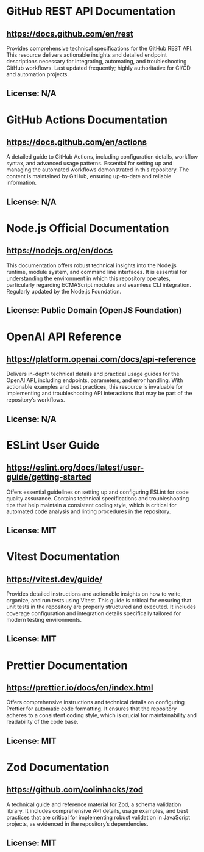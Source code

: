 # GitHub REST API Documentation
## https://docs.github.com/en/rest
Provides comprehensive technical specifications for the GitHub REST API. This resource delivers actionable insights and detailed endpoint descriptions necessary for integrating, automating, and troubleshooting GitHub workflows. Last updated frequently; highly authoritative for CI/CD and automation projects.
## License: N/A

# GitHub Actions Documentation
## https://docs.github.com/en/actions
A detailed guide to GitHub Actions, including configuration details, workflow syntax, and advanced usage patterns. Essential for setting up and managing the automated workflows demonstrated in this repository. The content is maintained by GitHub, ensuring up-to-date and reliable information.
## License: N/A

# Node.js Official Documentation
## https://nodejs.org/en/docs
This documentation offers robust technical insights into the Node.js runtime, module system, and command line interfaces. It is essential for understanding the environment in which this repository operates, particularly regarding ECMAScript modules and seamless CLI integration. Regularly updated by the Node.js Foundation.
## License: Public Domain (OpenJS Foundation)

# OpenAI API Reference
## https://platform.openai.com/docs/api-reference
Delivers in-depth technical details and practical usage guides for the OpenAI API, including endpoints, parameters, and error handling. With actionable examples and best practices, this resource is invaluable for implementing and troubleshooting API interactions that may be part of the repository’s workflows.
## License: N/A

# ESLint User Guide
## https://eslint.org/docs/latest/user-guide/getting-started
Offers essential guidelines on setting up and configuring ESLint for code quality assurance. Contains technical specifications and troubleshooting tips that help maintain a consistent coding style, which is critical for automated code analysis and linting procedures in the repository.
## License: MIT

# Vitest Documentation
## https://vitest.dev/guide/
Provides detailed instructions and actionable insights on how to write, organize, and run tests using Vitest. This guide is critical for ensuring that unit tests in the repository are properly structured and executed. It includes coverage configuration and integration details specifically tailored for modern testing environments.
## License: MIT

# Prettier Documentation
## https://prettier.io/docs/en/index.html
Offers comprehensive instructions and technical details on configuring Prettier for automatic code formatting. It ensures that the repository adheres to a consistent coding style, which is crucial for maintainability and readability of the code base.
## License: MIT

# Zod Documentation
## https://github.com/colinhacks/zod
A technical guide and reference material for Zod, a schema validation library. It includes comprehensive API details, usage examples, and best practices that are critical for implementing robust validation in JavaScript projects, as evidenced in the repository’s dependencies.
## License: MIT